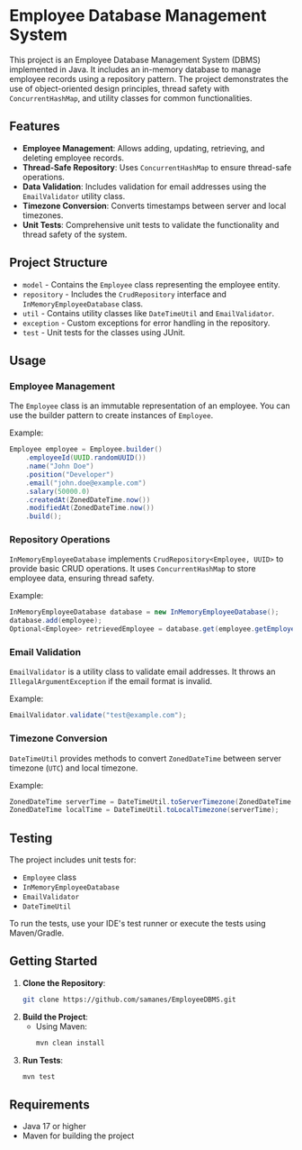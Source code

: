 
# Employee Database Management System

This project is an Employee Database Management System (DBMS) implemented in Java. It includes an in-memory database to manage employee records using a repository pattern. The project demonstrates the use of object-oriented design principles, thread safety with `ConcurrentHashMap`, and utility classes for common functionalities.

## Features

- **Employee Management**: Allows adding, updating, retrieving, and deleting employee records.
- **Thread-Safe Repository**: Uses `ConcurrentHashMap` to ensure thread-safe operations.
- **Data Validation**: Includes validation for email addresses using the `EmailValidator` utility class.
- **Timezone Conversion**: Converts timestamps between server and local timezones.
- **Unit Tests**: Comprehensive unit tests to validate the functionality and thread safety of the system.

## Project Structure

- `model` - Contains the `Employee` class representing the employee entity.
- `repository` - Includes the `CrudRepository` interface and `InMemoryEmployeeDatabase` class.
- `util` - Contains utility classes like `DateTimeUtil` and `EmailValidator`.
- `exception` - Custom exceptions for error handling in the repository.
- `test` - Unit tests for the classes using JUnit.

## Usage

### Employee Management

The `Employee` class is an immutable representation of an employee. You can use the builder pattern to create instances of `Employee`.

Example:
```java
Employee employee = Employee.builder()
    .employeeId(UUID.randomUUID())
    .name("John Doe")
    .position("Developer")
    .email("john.doe@example.com")
    .salary(50000.0)
    .createdAt(ZonedDateTime.now())
    .modifiedAt(ZonedDateTime.now())
    .build();
```

### Repository Operations

`InMemoryEmployeeDatabase` implements `CrudRepository<Employee, UUID>` to provide basic CRUD operations. It uses `ConcurrentHashMap` to store employee data, ensuring thread safety.

Example:
```java
InMemoryEmployeeDatabase database = new InMemoryEmployeeDatabase();
database.add(employee);
Optional<Employee> retrievedEmployee = database.get(employee.getEmployeeId());
```

### Email Validation

`EmailValidator` is a utility class to validate email addresses. It throws an `IllegalArgumentException` if the email format is invalid.

Example:
```java
EmailValidator.validate("test@example.com");
```

### Timezone Conversion

`DateTimeUtil` provides methods to convert `ZonedDateTime` between server timezone (`UTC`) and local timezone.

Example:
```java
ZonedDateTime serverTime = DateTimeUtil.toServerTimezone(ZonedDateTime.now());
ZonedDateTime localTime = DateTimeUtil.toLocalTimezone(serverTime);
```

## Testing

The project includes unit tests for:
- `Employee` class
- `InMemoryEmployeeDatabase`
- `EmailValidator`
- `DateTimeUtil`

To run the tests, use your IDE's test runner or execute the tests using Maven/Gradle.

## Getting Started

1. **Clone the Repository**:
   ```bash
   git clone https://github.com/samanes/EmployeeDBMS.git
   ```
2. **Build the Project**:
   - Using Maven:
     ```bash
     mvn clean install
     ```
3. **Run Tests**:
   ```bash
   mvn test
   ```

## Requirements

- Java 17 or higher
- Maven for building the project

